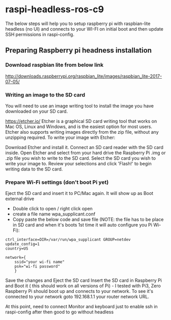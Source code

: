 # raspi-headless-ros-c9
The below steps will help you to setup raspberry pi with raspbian-lite headless (no UI) and connects to your WI-FI on initial boot and then update SSH permissions in raspi-config.

## Preparing Raspberry pi headness installation
### Download raspbian lite from below link
http://downloads.raspberrypi.org/raspbian_lite/images/raspbian_lite-2017-07-05/

### Writing an image to the SD card
You will need to use an image writing tool to install the image you have downloaded on your SD card.

https://etcher.io/
Etcher is a graphical SD card writing tool that works on Mac OS, Linux and Windows, and is the easiest option for most users. Etcher also supports writing images directly from the zip file, without any unzipping required. To write your image with Etcher:

Download Etcher and install it.
Connect an SD card reader with the SD card inside.
Open Etcher and select from your hard drive the Raspberry Pi .img or  .zip file you wish to write to the SD card.
Select the SD card you wish to write your image to.
Review your selections and click 'Flash!' to begin writing data to the SD card.

### Prepare Wi-Fi settings (don't boot Pi yet)
Eject the SD card and insert it to PC/Mac again. 
It will show up as Boot external drive
- Double click to open / right click open 
- create a file name wpa_supplicant.conf 
- Copy paste the below code and save file (NOTE: the file has to be place in SD card and when it's boots 1st time it will auto configure you Pi Wi-Fi):
```
ctrl_interface=DIR=/var/run/wpa_supplicant GROUP=netdev
update_config=1
country=US

network={
    ssid="your wi-fi name"
    psk="wi-fi password"
    }
```
Save the changes and Eject the SD card
Insert the SD card in Raspberry Pi and Boot it ( this should work on all versions of Pi) - I tested with Pi3, Zero
Raspberry Pi should boot up and connects to your network. To see it's connected to your network goto 192.168.1.1 your router network URL.

At this point, need to connect Monitor and keyboard just to enable ssh in raspi-config after then good to go without headless
